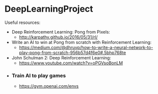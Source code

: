 # DeepLearningProject
Useful resources:
* Deep Reinforcement Learning: Pong from Pixels: 
  * http://karpathy.github.io/2016/05/31/rl/
* Write an AI to win at Pong from scratch with Reinforcement Learning: 
  * https://medium.com/@dhruvp/how-to-write-a-neural-network-to-play-pong-from-scratch-956b57d4f6e0#.5bhp768te
* John Schulman 2: Deep Reinforcement Learning:
  * https://www.youtube.com/watch?v=oPGVsoBonLM
* ### Train AI to play games ###
  * https://gym.openai.com/envs
